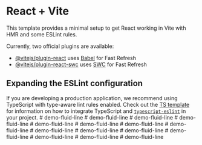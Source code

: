 # React + Vite

This template provides a minimal setup to get React working in Vite with HMR and some ESLint rules.

Currently, two official plugins are available:

- [@vitejs/plugin-react](https://github.com/vitejs/vite-plugin-react/blob/main/packages/plugin-react) uses [Babel](https://babeljs.io/) for Fast Refresh
- [@vitejs/plugin-react-swc](https://github.com/vitejs/vite-plugin-react/blob/main/packages/plugin-react-swc) uses [SWC](https://swc.rs/) for Fast Refresh

## Expanding the ESLint configuration

If you are developing a production application, we recommend using TypeScript with type-aware lint rules enabled. Check out the [TS template](https://github.com/vitejs/vite/tree/main/packages/create-vite/template-react-ts) for information on how to integrate TypeScript and [`typescript-eslint`](https://typescript-eslint.io) in your project.
#   d e m o - f l u i d - l i n e  
 #   d e m o - f l u i d - l i n e  
 #   d e m o - f l u i d - l i n e  
 #   d e m o - f l u i d - l i n e  
 #   d e m o - f l u i d - l i n e  
 #   d e m o - f l u i d - l i n e  
 #   d e m o - f l u i d - l i n e  
 #   d e m o - f l u i d - l i n e  
 #   d e m o - f l u i d - l i n e  
 #   d e m o - f l u i d - l i n e  
 #   d e m o - f l u i d - l i n e  
 #   d e m o - f l u i d - l i n e  
 #   d e m o - f l u i d - l i n e  
 #   d e m o - f l u i d - l i n e  
 #   d e m o - f l u i d - l i n e  
 
